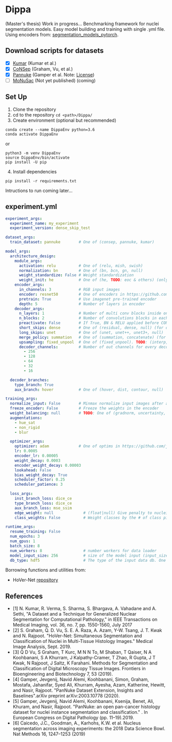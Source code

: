 # Dippa
(Master's thesis) Work in progress...
Benchmarking framework for nuclei segmentation models.
Easy model building and training with single .yml file.
Using encoders from: [segmentation_models_pytorch](https://github.com/qubvel/segmentation_models.pytorch). 

## Download scripts for datasets
* [x] [Kumar](https://ieeexplore.ieee.org/document/7872382) (Kumar et al.)
* [x] [CoNSep](https://arxiv.org/pdf/1812.06499) (Graham, Vu, et al.)
* [x] [Pannuke](https://arxiv.org/abs/2003.10778) (Gamper et al. Note: [License](https://creativecommons.org/licenses/by-nc-sa/4.0/))
* [ ] [MoNuSac](https://monusac-2020.grand-challenge.org/) (Not yet published) (coming)

## Set Up
1. Clone the repository
2. cd to the repository `cd <path>/Dippa/`
3. Create environment (optional but recommended) 
```
conda create --name DippaEnv python=3.6
conda activate DippaEnv
```
or 

```
python3 -m venv DippaEnv
source DippaEnv/bin/activate
pip install -U pip
```

4. Install dependencies 
```
pip install -r requirements.txt
```

Intructions to run coming later...

## experiment.yml

```yaml
experiment_args:
  experiment_name: my_experiment
  experiment_version: dense_skip_test

dataset_args:
  train_dataset: pannuke        # One of (consep, pannuke, kumar)

model_args:
  architecture_design:
    module_args:
      activation: relu          # One of (relu, mish, swish)
      normalization: bn         # One of (bn, bcn, gn, null)
      weight_standardize: False # Weight standardization
      weight_init: he           # One of (he, TODO: eoc & others) (only for decoder if pretrain)
    encoder_args:
      in_channels: 3            # RGB input images
      encoder: resnet50         # One of encoders in https://github.com/qubvel/segmentation_models.pytorch
      pretrain: True            # Use imagenet pre-trained encoder
      depth: 5                  # Number of layers in encoder
    decoder_args:
      n_layers: 1               # Number of multi conv blocks inside one decoder level 
      n_blocks: 2               # Number of convolutions blocks in each multi conv block
      preactivate: False        # If True, BN & RELU applied before CONV
      short_skips: dense        # One of (residual, dense, null) (for decoder branch only)
      long_skips: unet          # One of (unet, unet++, unet3+, null)
      merge_policy: summation   # One of (summation, concatenate) (for long skips only)
      upsampling: fixed_unpool  # One of (fixed_unpool). TODO: (interp, max_unpool, transconv)
      decoder_channels:         # Number of out channels for every decoder layer
        - 256
        - 128
        - 64
        - 32
        - 16 

  decoder_branches:
    type_branch: True
    aux_branch: hover           # One of (hover, dist, contour, null)

training_args:
  normalize_input: False        # Minmax normalize input images after augs
  freeze_encoder: False         # Freeze the weights in the encoder
  weight_balancing: null        # TODO: One of (gradnorm, uncertainty, null) 
  augmentations:                
    - hue_sat
    - non_rigid
    - blur

  optimizer_args:
    optimizer: adam             # One of optims in https://github.com/jettify/pytorch-optimizer or torch.optim 
    lr: 0.0005
    encoder_lr: 0.00005
    weight_decay: 0.0003
    encoder_weight_decay: 0.00003
    lookahead: False
    bias_weight_decay: True
    scheduler_factor: 0.25
    scheduler_patience: 3

  loss_args:
    inst_branch_loss: dice_ce
    type_branch_loss: dice_ce
    aux_branch_loss: mse_ssim
    edge_weight: null             # (float|null) Give penalty to nuclei borders in cross-entropy based losses
    class_weights: False          # Weight classes by the # of class pixels in the data

runtime_args:
  resume_training: False
  num_epochs: 3
  num_gpus: 1
  batch_size: 8
  num_workers: 8                  # number workers for data loader
  model_input_size: 256           # size of the model input (input_size, input_size)
  db_type: hdf5                   # The type of the input data db. One of (hdf5, zarr). 

```

Borrowing functions and utilities from:

- HoVer-Net [repository](https://github.com/vqdang/hover_net)


## References

- [1] N. Kumar, R. Verma, S. Sharma, S. Bhargava, A. Vahadane and A. Sethi, "A Dataset and a Technique for Generalized Nuclear Segmentation for Computational Pathology," in IEEE Transactions on Medical Imaging, vol. 36, no. 7, pp. 1550-1560, July 2017 
- [2] S. Graham, Q. D. Vu, S. E. A. Raza, A. Azam, Y-W. Tsang, J. T. Kwak and N. Rajpoot. "HoVer-Net: Simultaneous Segmentation and Classification of Nuclei in Multi-Tissue Histology Images." Medical Image Analysis, Sept. 2019.
- [3] Q D Vu, S Graham, T Kurc, M N N To, M Shaban, T Qaiser, N A Koohbanani, S A Khurram, J Kalpathy-Cramer, T Zhao, R Gupta, J T Kwak, N Rajpoot, J Saltz, K Farahani. Methods for Segmentation and Classification of Digital Microscopy Tissue Images. Frontiers in Bioengineering and Biotechnology 7, 53 (2019).  
- [4] Gamper, Jevgenij, Navid Alemi, Koohbanani, Simon, Graham, Mostafa, Jahanifar, Syed Ali, Khurram, Ayesha, Azam, Katherine, Hewitt, and Nasir, Rajpoot. "PanNuke Dataset Extension, Insights and Baselines".arXiv preprint arXiv:2003.10778 (2020).
- [5] Gamper, Jevgenij, Navid Alemi, Koohbanani, Ksenija, Benet, Ali, Khuram, and Nasir, Rajpoot. "PanNuke: an open pan-cancer histology dataset for nuclei instance segmentation and classification." . In European Congress on Digital Pathology (pp. 11–19).2019.
- [6] Caicedo, J.C., Goodman, A., Karhohs, K.W. et al. Nucleus segmentation across imaging experiments: the 2018 Data Science Bowl. Nat Methods 16, 1247–1253 (2019)
